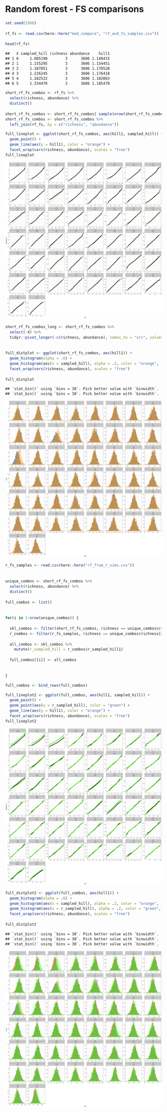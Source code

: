 Random forest - FS comparisons
================

``` r
set.seed(1988)

rf_fs <- read.csv(here::here("mod_compare", "rf_and_fs_samples.csv"))

head(rf_fs)
```

    ##   X sampled_hill richness abundance    hill1
    ## 1 0     1.085190        3      3606 1.148415
    ## 2 1     1.155295        3      3606 1.154451
    ## 3 2     1.187851        3      3606 1.170528
    ## 4 3     1.226245        3      3606 1.176418
    ## 5 4     1.282522        3      3606 1.182063
    ## 6 5     1.334470        3      3606 1.185470

``` r
short_rf_fs_combos <- rf_fs %>%
  select(richness, abundance) %>%
  distinct()

short_rf_fs_combos <- short_rf_fs_combos[ sample(nrow(short_rf_fs_combos), 50, F), ]
short_rf_fs_combos <- short_rf_fs_combos %>%
  left_join(rf_fs, by = c("richness", "abundance"))
```

``` r
full_lineplot <- ggplot(short_rf_fs_combos, aes(hill1, sampled_hill)) +
  geom_point() +
  geom_line(aes(y = hill1), color = "orange") +
  facet_wrap(vars(richness, abundance), scales = "free")
full_lineplot
```

![](rf_fs_compare_andR_files/figure-gfm/unnamed-chunk-2-1.png)<!-- -->

``` r
short_rf_fs_combos_long <- short_rf_fs_combos %>%
  select(-X) %>%
  tidyr::pivot_longer(-c(richness, abundance), names_to = "src", values_to = 'h')


full_distplot <- ggplot(short_rf_fs_combos, aes(hill1)) +
  geom_histogram(alpha = .6) +
  geom_histogram(aes(x = sampled_hill), alpha = .2, color = "orange", fill = "orange") + 
  facet_wrap(vars(richness, abundance), scales = "free")

full_distplot
```

    ## `stat_bin()` using `bins = 30`. Pick better value with `binwidth`.
    ## `stat_bin()` using `bins = 30`. Pick better value with `binwidth`.

![](rf_fs_compare_andR_files/figure-gfm/unnamed-chunk-3-1.png)<!-- -->

``` r
r_fs_samples <- read.csv(here::here("rf_from_r_sims.csv"))


unique_combos <- short_rf_fs_combos %>%
  select(richness, abundance) %>%
  distinct()

full_combos <- list() 


for(i in 1:nrow(unique_combos)) {
  
  skl_combos <- filter(short_rf_fs_combos, richness == unique_combos$richness[i], abundance == unique_combos$abundance[i])
  r_combos <- filter(r_fs_samples, richness == unique_combos$richness[i], abundance == unique_combos$abundance[i])
  
  all_combos <- skl_combos %>%
    mutate(r_sampled_hill = r_combos$r_sampled_hill1)
  
  full_combos[[i]] <- all_combos
  
  
}
```

``` r
full_combos <- bind_rows(full_combos)
```

``` r
full_lineplot2 <- ggplot(full_combos, aes(hill1, sampled_hill)) +
  geom_point() +
  geom_point(aes(y = r_sampled_hill), color = "green") +
  geom_line(aes(y = hill1), color = "orange") +
  facet_wrap(vars(richness, abundance), scales = "free")
full_lineplot2
```

![](rf_fs_compare_andR_files/figure-gfm/unnamed-chunk-6-1.png)<!-- -->

``` r
full_distplot2 <- ggplot(full_combos, aes(hill1)) +
  geom_histogram(alpha = .6) +
  geom_histogram(aes(x = sampled_hill), alpha = .2, color = "orange", fill = "orange") + 
  geom_histogram(aes(x = r_sampled_hill), alpha = .2, color = "green", fill = "green") +
  facet_wrap(vars(richness, abundance), scales = "free")

full_distplot2
```

    ## `stat_bin()` using `bins = 30`. Pick better value with `binwidth`.
    ## `stat_bin()` using `bins = 30`. Pick better value with `binwidth`.
    ## `stat_bin()` using `bins = 30`. Pick better value with `binwidth`.

![](rf_fs_compare_andR_files/figure-gfm/unnamed-chunk-7-1.png)<!-- -->
